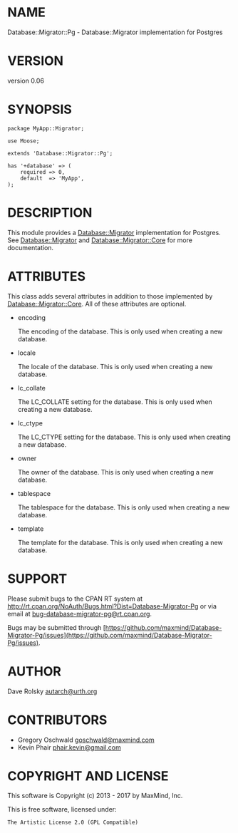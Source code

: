 # NAME

Database::Migrator::Pg - Database::Migrator implementation for Postgres

# VERSION

version 0.06

# SYNOPSIS

    package MyApp::Migrator;

    use Moose;

    extends 'Database::Migrator::Pg';

    has '+database' => (
        required => 0,
        default  => 'MyApp',
    );

# DESCRIPTION

This module provides a [Database::Migrator](https://metacpan.org/pod/Database::Migrator) implementation for Postgres. See
[Database::Migrator](https://metacpan.org/pod/Database::Migrator) and [Database::Migrator::Core](https://metacpan.org/pod/Database::Migrator::Core) for more documentation.

# ATTRIBUTES

This class adds several attributes in addition to those implemented by
[Database::Migrator::Core](https://metacpan.org/pod/Database::Migrator::Core). All of these attributes are optional.

- encoding

    The encoding of the database. This is only used when creating a new
    database.

- locale

    The locale of the database. This is only used when creating a new
    database.

- lc\_collate

    The LC\_COLLATE setting for the database. This is only used when creating a new
    database.

- lc\_ctype

    The LC\_CTYPE setting for the database. This is only used when creating a new
    database.

- owner

    The owner of the database. This is only used when creating a new
    database.

- tablespace

    The tablespace for the database. This is only used when creating a new
    database.

- template

    The template for the database. This is only used when creating a new database.

# SUPPORT

Please submit bugs to the CPAN RT system at
http://rt.cpan.org/NoAuth/Bugs.html?Dist=Database-Migrator-Pg or via email at
bug-database-migrator-pg@rt.cpan.org.

Bugs may be submitted through [https://github.com/maxmind/Database-Migrator-Pg/issues](https://github.com/maxmind/Database-Migrator-Pg/issues).

# AUTHOR

Dave Rolsky <autarch@urth.org>

# CONTRIBUTORS

- Gregory Oschwald <goschwald@maxmind.com>
- Kevin Phair <phair.kevin@gmail.com>

# COPYRIGHT AND LICENSE

This software is Copyright (c) 2013 - 2017 by MaxMind, Inc.

This is free software, licensed under:

    The Artistic License 2.0 (GPL Compatible)
